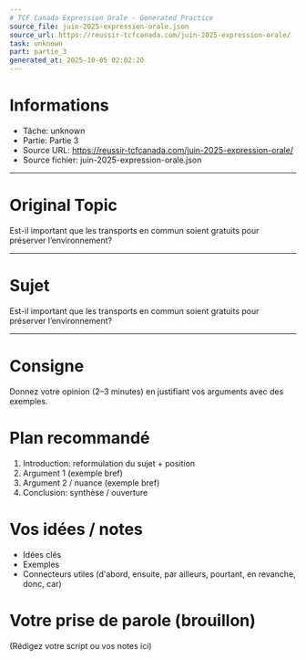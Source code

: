 ```yaml
---
# TCF Canada Expression Orale - Generated Practice
source_file: juin-2025-expression-orale.json
source_url: https://reussir-tcfcanada.com/juin-2025-expression-orale/
task: unknown
part: partie_3
generated_at: 2025-10-05 02:02:20
---
```


# Informations
- Tâche: unknown
- Partie: Partie 3
- Source URL: https://reussir-tcfcanada.com/juin-2025-expression-orale/
- Source fichier: juin-2025-expression-orale.json

---

# Original Topic
Est-il important que les transports en commun soient gratuits pour préserver l’environnement?

---

# Sujet
Est-il important que les transports en commun soient gratuits pour préserver l’environnement?

---
# Consigne
Donnez votre opinion (2–3 minutes) en justifiant vos arguments avec des exemples.

# Plan recommandé
1. Introduction: reformulation du sujet + position
2. Argument 1 (exemple bref)
3. Argument 2 / nuance (exemple bref)
4. Conclusion: synthèse / ouverture

# Vos idées / notes
- Idées clés
- Exemples
- Connecteurs utiles (d'abord, ensuite, par ailleurs, pourtant, en revanche, donc, car)

# Votre prise de parole (brouillon)
(Rédigez votre script ou vos notes ici)
